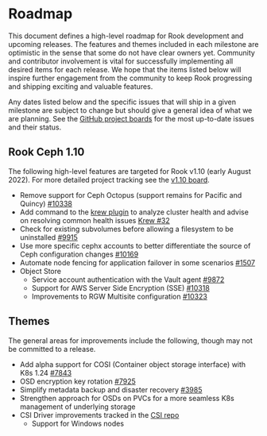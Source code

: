 # Roadmap

This document defines a high-level roadmap for Rook development and upcoming releases.
The features and themes included in each milestone are optimistic in the sense that some do not have clear owners yet.
Community and contributor involvement is vital for successfully implementing all desired items for each release.
We hope that the items listed below will inspire further engagement from the community to keep Rook progressing and shipping exciting and valuable features.

Any dates listed below and the specific issues that will ship in a given milestone are subject to change but should give a general idea of what we are planning.
See the [GitHub project boards](https://github.com/rook/rook/projects) for the most up-to-date issues and their status.

## Rook Ceph 1.10

The following high-level features are targeted for Rook v1.10 (early August 2022). For more detailed project tracking see the [v1.10 board](https://github.com/rook/rook/projects/26).

- Remove support for Ceph Octopus (support remains for Pacific and Quincy) [#10338](https://github.com/rook/rook/issues/10338)
- Add command to the [krew plugin](https://github.com/rook/kubectl-rook-ceph) to analyze cluster health and advise on resolving common health issues [Krew #32](https://github.com/rook/kubectl-rook-ceph/issues/32)
- Check for existing subvolumes before allowing a filesystem to be uninstalled [#9915](https://github.com/rook/rook/pull/9915)
- Use more specific cephx accounts to better differentiate the source of Ceph configuration changes [#10169](https://github.com/rook/rook/issues/10169)
- Automate node fencing for application failover in some scenarios [#1507](https://github.com/rook/rook/issues/1507)
- Object Store
  - Service account authentication with the Vault agent [#9872](https://github.com/rook/rook/pull/9872)
  - Support for AWS Server Side Encryption (SSE) [#10318](https://github.com/rook/rook/pull/10318)
  - Improvements to RGW Multisite configuration [#10323](https://github.com/rook/rook/pull/10323)

## Themes

The general areas for improvements include the following, though may not be committed to a release.

- Add alpha support for COSI (Container object storage interface) with K8s 1.24 [#7843](https://github.com/rook/rook/issues/7843)
- OSD encryption key rotation [#7925](https://github.com/rook/rook/issues/7925)
- Simplify metadata backup and disaster recovery [#3985](https://github.com/rook/rook/issues/3985)
- Strengthen approach for OSDs on PVCs for a more seamless K8s management of underlying storage
- CSI Driver improvements tracked in the [CSI repo](https://github.com/ceph/ceph-csi)
  - Support for Windows nodes
